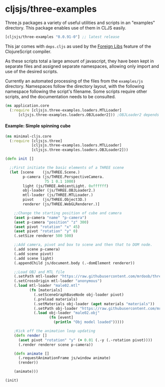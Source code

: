 # cljsjs/three-examples

Three.js packages a variety of useful utilities and scripts in an "examples" directory. This package enables use of them in CLJS easily.

[](dependency)
```clojure
[cljsjs/three-examples "0.0.91-0"] ;; latest release
```
[](/dependency)

This jar comes with `deps.cljs` as used by the [Foreign Libs][flibs] feature
of the ClojureScript compiler.

As these scripts total a large amount of javascript, they have been kept in separate files and assigned separate namespaces, allowing only import and use of the desired scripts.

Currently an automated processing of the files from the `examples/js` directory. Namespaces follow the directory layout, with the following namespace following the script's filename. Some scripts require other scripts, and the documentation needs to be consulted.

```clojure
(ns application.core
  (:require [cljsjs.three-examples.loaders.MTLLoader]
      [cljsjs.three-examples.loaders.OBJLoader2])) ;OBJLoader2 depends on MTL loader for `loadMtl`
```

[flibs]: https://clojurescript.org/reference/packaging-foreign-deps

#### Example: Simple spinning cube
```clojure
(ns minimal-cljs.core
  (:require [cljsjs.three]
            [cljsjs.three-examples.loaders.MTLLoader]
            [cljsjs.three-examples.loaders.OBJLoader2]))

(defn init []

  ;;First initiate the basic elements of a THREE scene
  (let [scene    (js/THREE.Scene.)
        p-camera (js/THREE.PerspectiveCamera.
                  75 1 0.1 1000)
        light (js/THREE.AmbientLight. 0xffffff)
        obj-loader (js/THREE.OBJLoader2.)
        mtl-loader (js/THREE.MTLLoader.)
        pivot    (js/THREE.Object3D.)
        renderer (js/THREE.WebGLRenderer.)]

    ;;Change the starting position of cube and camera
    (aset p-camera "name" "p-camera")
    (aset p-camera "position" "z" 300)
    (aset pivot "rotation" "x" 45)
    (aset pivot "rotation" "y" 0)
    (.setSize renderer 500 500)

    ;;Add camera, pivot and box to scene and then that to DOM node.
    (.add scene p-camera)
    (.add scene pivot)
    (.add scene light)
    (.appendChild js/document.body (.-domElement renderer))

    ;;Load OBJ and MTL file
    (.setPath mtl-loader "https://raw.githubusercontent.com/mrdoob/three.js/dev/examples/obj/male02/")
    (.setCrossOrigin mtl-loader "anonymous")
    (.load mtl-loader "male02.mtl"
           (fn [materials]
             (.setSceneGraphBaseNode obj-loader pivot)
             (.preload materials)
             (.setMaterials obj-loader (aget materials "materials"))
             (.setPath obj-loader "https://raw.githubusercontent.com/mrdoob/three.js/dev/examples/obj/male02/")
             (.load obj-loader "male02.obj"
                    (fn [event]
                      (println "Obj model loaded")))))

    ;Kick off the animation loop updating
    (defn render []
      (aset pivot "rotation" "y" (+ 0.01 (.-y (.-rotation pivot))))
      (.render renderer scene p-camera))

    (defn animate []
      (.requestAnimationFrame js/window animate)
      (render))

    (animate)))

(init)
```
